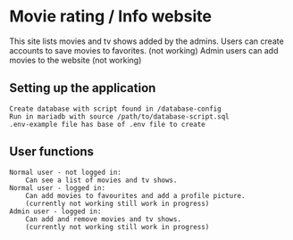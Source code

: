 # Movie rating / Info website
This site lists movies and tv shows added by the admins. 
Users can create accounts to save movies to favorites. (not working)
Admin users can add movies to the website (not working)

## Setting up the application
	Create database with script found in /database-config
	Run in mariadb with source /path/to/database-script.sql
	.env-example file has base of .env file to create 

## User functions 
	Normal user - not logged in:
		Can see a list of movies and tv shows.
	Normal user - logged in:
		Can add movies to favourites and add a profile picture.
		(currently not working still work in progress)
	Admin user - logged in:
		Can add and remove movies and tv shows.
		(currently not working still work in progress)
